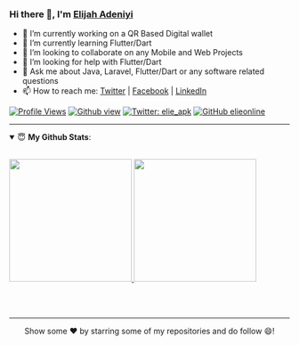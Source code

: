 ### Hi there 👋, I'm [Elijah Adeniyi](https://www.linkedin.com/in/elijah-adeniyi-48477b157/)

<!--
**elieonline/elieonline** is a ✨ _special_ ✨ repository because its `README.md` (this file) appears on your GitHub profile.

Here are some ideas to get you started:
-->
- 🔭 I’m currently working on a QR Based Digital wallet
- 🌱 I’m currently learning Flutter/Dart
- 👯 I’m looking to collaborate on any Mobile and Web Projects
- 🤔 I’m looking for help with Flutter/Dart
- 💬 Ask me about Java, Laravel, Flutter/Dart or any software related questions
- 📫 How to reach me: [Twitter](https://twitter.com/elie_apk) | [Facebook](https://www.facebook.com/dammy.elie) | [LinkedIn](https://www.linkedin.com/in/elijah-adeniyi-48477b157/)

[![Profile Views](https://gpvc.arturio.dev/acctgen1)](https://twitter.com/elie_apk) 
[![Github view](https://komarev.com/ghpvc/?username=elieonline&label=Github-Views&color=blue&style=plastic)](https://twitter.com/elie_apk)
[![Twitter: elie_apk](https://img.shields.io/twitter/follow/elie_apk_?style=social)](https://twitter.com/elie_apk)
[![GitHub elieonline](https://img.shields.io/github/followers/elieonline?label=follow&style=social)](https://github.com/elieonline)

---
<details open>
 <summary> 😇 <b>My Github Stats</b>: </summary>
<br>
  
<p>
  <a href="https://github.com/elieonline">
  <img height="220em" src = "https://github-readme-stats.vercel.app/api?username=elieonline&show_icons=true&theme=tokyonight&line_height=33&hide_border=true&count_private=true">
  </a>
  <a href="https://github.com/elieonline">
  <img height="220em" src = "https://github-readme-stats.vercel.app/api/top-langs/?username=elieonline&theme=tokyonight&hide_border=true&&count_private=true&include_all_commits=true">
  </a>
</p>
</details>
<br>

<br>
<hr>
<p align = "center">
Show some ❤️ by starring some of my repositories and do follow 😄!
</p>
